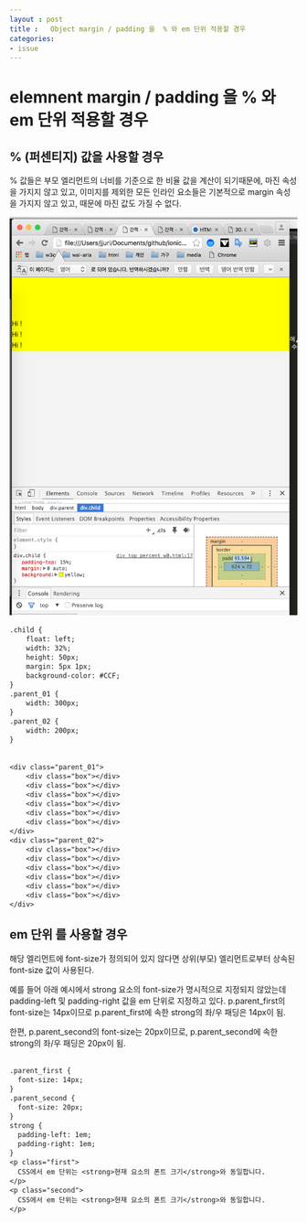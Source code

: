 ```yaml
---
layout : post
title :   Object margin / padding 을  % 와 em 단위 적용할 경우 
categories: 
- issue
---
```



# elemnent margin / padding 을  % 와 em 단위 적용할 경우 

## % (퍼센티지) 값을 사용할 경우

% 값들은 부모 엘리먼트의 너비를 기준으로 한 비율 값을 계산이 되기때문에, 마진 속성을 가지지 않고 있고, 이미지를 제외한 모든 인라인 요소들은 기본적으로 margin 속성을 가지지 않고 있고, 때문에 마진 값도 가질 수 없다.

<img src="/img/ex_per_01.png" >

~~~
.child {
    float: left;
    width: 32%;
    height: 50px;
    margin: 5px 1px;
    background-color: #CCF;
}
.parent_01 {
    width: 300px;
}
.parent_02 {
    width: 200px;
}


<div class="parent_01">
    <div class="box"></div>
    <div class="box"></div>
    <div class="box"></div>
    <div class="box"></div>
    <div class="box"></div>
    <div class="box"></div>
</div>
<div class="parent_02">
    <div class="box"></div>
    <div class="box"></div>
    <div class="box"></div>
    <div class="box"></div>
    <div class="box"></div>
    <div class="box"></div>
</div>
~~~


## em 단위 를 사용할 경우


해당 엘리먼트에 font-size가 정의되어 있지 않다면 상위(부모) 엘리먼트로부터 상속된 font-size 값이 사용된다.

예를 들어 아래 예시에서 strong 요소의 font-size가 명시적으로 지정되지 않았는데 padding-left 및 padding-right 값을 em 단위로 지정하고 있다. 
p.parent_first의 font-size는 14px이므로 p.parent_first에 속한 strong의 좌/우 패딩은 14px이 됨.

한편, p.parent_second의 font-size는 20px이므로, p.parent_second에 속한 strong의 좌/우 패딩은 20px이 됨. 

~~~

.parent_first {
  font-size: 14px;
}
.parent_second {
  font-size: 20px;
}
strong {
  padding-left: 1em;
  padding-right: 1em;
}
<p class="first">
  CSS에서 em 단위는 <strong>현재 요소의 폰트 크기</strong>와 동일합니다.
</p>
<p class="second">
  CSS에서 em 단위는 <strong>현재 요소의 폰트 크기</strong>와 동일합니다.
</p>

~~~